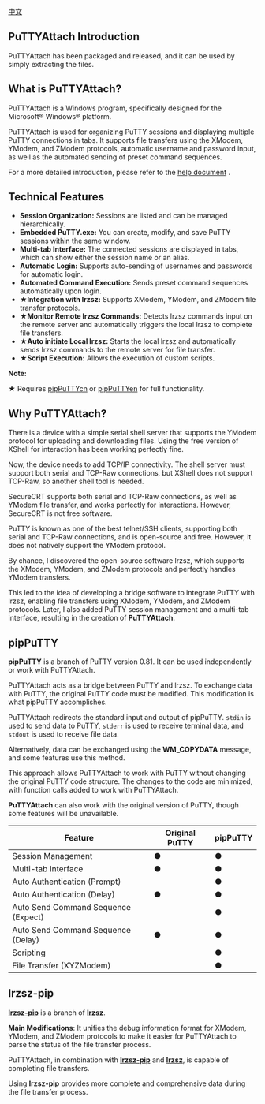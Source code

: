 [中文](/README.md)

## PuTTYAttach Introduction

PuTTYAttach has been packaged and released, and it can be used by simply extracting the files.

## What is PuTTYAttach?

PuTTYAttach is a Windows program, specifically designed for the Microsoft® Windows® platform.

PuTTYAttach is used for organizing PuTTY sessions and displaying multiple PuTTY connections in tabs. It supports file transfers using the XModem, YModem, and ZModem protocols, automatic username and password input, as well as the automated sending of preset command sequences.

For a more detailed introduction, please refer to the [help document](/help-en.md) .

## Technical Features

- **Session Organization:** Sessions are listed and can be managed hierarchically.
- **Embedded PuTTY.exe:** You can create, modify, and save PuTTY sessions within the same window.
- **Multi-tab Interface:** The connected sessions are displayed in tabs, which can show either the session name or an alias.
- **Automatic Login:** Supports auto-sending of usernames and passwords for automatic login.
- **Automated Command Execution:** Sends preset command sequences automatically upon login.
- ★**Integration with lrzsz:** Supports XModem, YModem, and ZModem file transfer protocols.
- ★**Monitor Remote lrzsz Commands:** Detects lrzsz commands input on the remote server and automatically triggers the local lrzsz to complete file transfers.
- ★**Auto initiate Local lrzsz:** Starts the local lrzsz and automatically sends lrzsz commands to the remote server for file transfer.
- ★**Script Execution:** Allows the execution of custom scripts.

**Note:**

★ Requires [pipPuTTYcn](https://github.com/hfcjx/pipPuTTYcn) or [pipPuTTYen](https://github.com/hfcjx/pipPuTTYen) for full functionality.



## Why PuTTYAttach?

There is a device with a simple serial shell server that supports the YModem protocol for uploading and downloading files. Using the free version of XShell for interaction has been working perfectly fine.

Now, the device needs to add TCP/IP connectivity. The shell server must support both serial and TCP-Raw connections, but XShell does not support TCP-Raw, so another shell tool is needed.

SecureCRT supports both serial and TCP-Raw connections, as well as YModem file transfer, and works perfectly for interactions. However, SecureCRT is not free software.

PuTTY is known as one of the best telnet/SSH clients, supporting both serial and TCP-Raw connections, and is open-source and free. However, it does not natively support the YModem protocol.

By chance, I discovered the open-source software lrzsz, which supports the XModem, YModem, and ZModem protocols and perfectly handles YModem transfers.

This led to the idea of developing a bridge software to integrate PuTTY with lrzsz, enabling file transfers using XModem, YModem, and ZModem protocols. Later, I also added PuTTY session management and a multi-tab interface, resulting in the creation of **PuTTYAttach**.

## pipPuTTY

**pipPuTTY** is a branch of PuTTY version 0.81. It can be used independently or work with PuTTYAttach.

PuTTYAttach acts as a bridge between PuTTY and lrzsz. To exchange data with PuTTY, the original PuTTY code must be modified. This modification is what pipPuTTY accomplishes.

PuTTYAttach redirects the standard input and output of pipPuTTY. `stdin` is used to send data to PuTTY, `stderr` is used to receive terminal data, and `stdout` is used to receive file data.

Alternatively, data can be exchanged using the **WM_COPYDATA** message, and some features use this method.

This approach allows PuTTYAttach to work with PuTTY without changing the original PuTTY code structure. The changes to the code are minimized, with function calls added to work with PuTTYAttach.

**PuTTYAttach** can also work with the original version of PuTTY, though some features will be unavailable.

| **Feature**                         | **Original PuTTY** | **pipPuTTY** |
| ----------------------------------- | ------------------ | ------------ |
| Session Management                  | ●                  | ●            |
| Multi-tab Interface                 | ●                  | ●            |
| Auto Authentication (Prompt)        |                    | ●            |
| Auto Authentication (Delay)         | ●                  | ●            |
| Auto Send Command Sequence (Expect) |                    | ●            |
| Auto Send Command Sequence (Delay)  | ●                  | ●            |
| Scripting                           |                    | ●            |
| File Transfer (XYZModem)            |                    | ●            |

## lrzsz-pip

**[lrzsz-pip](https://github.com/hfcjx/lrzsz-pip)** is a branch of **[lrzsz](https://github.com/trzsz/lrzsz-win32)**.

**Main Modifications**: It unifies the debug information format for XModem, YModem, and ZModem protocols to make it easier for PuTTYAttach to parse the status of the file transfer process.

PuTTYAttach, in combination with **[lrzsz-pip](https://github.com/hfcjx/lrzsz-pip)** and **[lrzsz](https://github.com/trzsz/lrzsz-win32)**, is capable of completing file transfers.

Using **lrzsz-pip** provides more complete and comprehensive data during the file transfer process.
